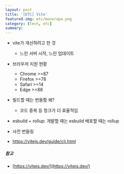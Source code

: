 ```yaml
---
layout: post
title: '[ETC] Vite'
featured-img: etc/monorepo.png
category: [tech, etc]
summary:
---
```


- vite가 개선하려고 한 것
  - 느린 서버 시작, 느린 업데이트
- 브라우저 지원 현황
  - Chrome >=87
  - Firefox >=78
  - Safari >=14
  - Edge >=88

- 빌드할 때는 번들함 왜?
  - 코드 중복 등 청크가 더 효율적임
- esbuild + rollup: 개발할 때는 esbuild 배포할 때는 rollup
- 사전 번들링

- https://vitejs.dev/guide/cli.html

##### 참고
- [https://vitejs.dev/](https://vitejs.dev/)

